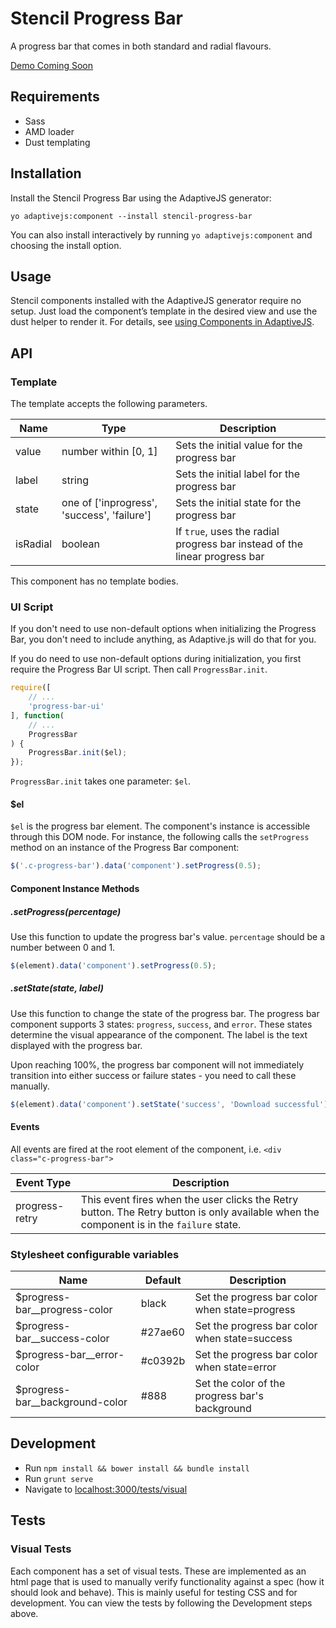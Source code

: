 # Stencil Progress Bar

A progress bar that comes in both standard and radial flavours. 

[Demo Coming Soon](#)



## Requirements

- Sass
- AMD loader
- Dust templating



## Installation

Install the Stencil Progress Bar using the AdaptiveJS generator:
```shell
yo adaptivejs:component --install stencil-progress-bar
```
You can also install interactively by running `yo adaptivejs:component` and choosing the install option.



## Usage

Stencil components installed with the AdaptiveJS generator require no setup. Just load the component’s template in the desired view and use the dust helper to render it. For details, see [using Components in AdaptiveJS](https://github.com/mobify/devcenter-assets/blob/master/mobifydevcenter/v2.0/documentation/Components/Use%20a%20Component.md).



## API

### Template
The template accepts the following parameters.

Name | Type | Description
-----|------|------------
value | number within [0, 1] | Sets the initial value for the progress bar
label | string | Sets the initial label for the progress bar
state | one of ['inprogress', 'success', 'failure'] | Sets the initial state for the progress bar
isRadial | boolean | If `true`, uses the radial progress bar instead of the linear progress bar

This component has no template bodies.


### UI Script

If you don't need to use non-default options when initializing the Progress Bar, you don't need to include anything, as Adaptive.js will do that for you.

If you do need to use non-default options during initialization, you first require the Progress Bar UI script. Then call `ProgressBar.init`.

```js
require([
    // ...
    'progress-bar-ui'
], function(
    // ...
    ProgressBar
) {
    ProgressBar.init($el);
});
```

`ProgressBar.init` takes one parameter: `$el`.

#### $el

`$el` is the progress bar element. The component's instance is accessible through this DOM node. For instance, the following calls the `setProgress` method on an instance of the Progress Bar component:

```js
$('.c-progress-bar').data('component').setProgress(0.5);
```


#### Component Instance Methods

##### .setProgress(percentage)

Use this function to update the progress bar's value. `percentage` should be a number between 0 and 1. 

```js
$(element).data('component').setProgress(0.5);
```


##### .setState(state, label)

Use this function to change the state of the progress bar. The progress bar component supports 3 states: `progress`, `success`, and `error`. These states determine the visual appearance of the component. The label is the text displayed with the progress bar.

Upon reaching 100%, the progress bar component will not immediately transition into either success or failure states - you need to call these manually.

```js
$(element).data('component').setState('success', 'Download successful');
```


#### Events

All events are fired at the root element of the component, i.e. `<div class="c-progress-bar">`

Event Type | Description
-----------|------------
progress-retry | This event fires when the user clicks the Retry button. The Retry button is only available when the component is in the `failure` state.


### Stylesheet configurable variables

Name | Default | Description
-----|---------|------------
$progress-bar__progress-color   | black   | Set the progress bar color when state=progress
$progress-bar__success-color    | #27ae60 | Set the progress bar color when state=success
$progress-bar__error-color      | #c0392b | Set the progress bar color when state=error
$progress-bar__background-color | #888    | Set the color of the progress bar's background


## Development

* Run `npm install && bower install && bundle install`
* Run `grunt serve`
* Navigate to [localhost:3000/tests/visual](http://localhost:3000/tests/visual)



## Tests

### Visual Tests
Each component has a set of visual tests. These are implemented as an html page that is used to manually verify functionality against a spec (how it should look and behave). This is mainly useful for testing CSS and for development. You can view the tests by following the Development steps above.

